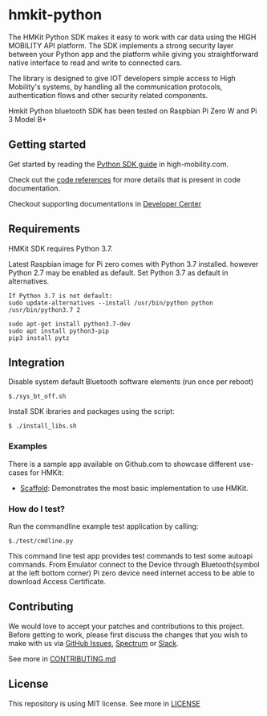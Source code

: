 # hmkit-python

The HMKit Python SDK makes it easy to work with car data using the HIGH MOBILITY API platform. The SDK implements a strong security layer between your Python app and the platform while giving you straightforward native interface to read and write to connected cars.

The library is designed to give IOT developers simple access to High Mobility's systems, by handling all the communication protocols, authentication flows and other security related components.

Hmkit Python bluetooth SDK has been tested on Raspbian Pi Zero W and Pi 3 Model B+

## Getting started

Get started by reading the [Python SDK guide](https://high-mobility.com/learn/tutorials/sdk/python/) in high-mobility.com.

Check out the [code references](https://high-mobility.com/learn/documentation/iot-sdk/python/hmkit/) for more details that is present in code documentation.

Checkout supporting documentations in [Developer Center](https://developers.high-mobility.com/) 

## Requirements

HMKit SDK requires Python 3.7.

Latest Raspbian image for Pi zero comes with Python 3.7 installed. however Python 2.7 may be enabled as default.
Set Python 3.7 as default in alternatives.

```
If Python 3.7 is not default:
sudo update-alternatives --install /usr/bin/python python /usr/bin/python3.7 2

sudo apt-get install python3.7-dev
sudo apt install python3-pip
pip3 install pytz
```

## Integration

Disable system default Bluetooth software elements (run once per reboot)
```
$./sys_bt_off.sh
```

Install SDK ibraries and packages using the script:
```
$ ./install_libs.sh
```

### Examples

There is a sample app available on Github.com to showcase different use-cases for HMKit:

- [Scaffold](https://github.com/highmobility/hm-python-bt-scaffold): Demonstrates the most basic implementation to use HMKit.

### How do I test? ###

Run the commandline example test application by calling:

```
$./test/cmdline.py
```
This command line test app provides test commands to test some autoapi commands.
From Emulator connect to the Device through Bluetooth(symbol at the left bottom corner) 
Pi zero device need internet access to be able to download Access Certificate.

## Contributing

We would love to accept your patches and contributions to this project. Before getting to work, please first discuss the changes that you wish to make with us via [GitHub Issues](https://github.com/highmobility/hmkit-python/issues), [Spectrum](https://spectrum.chat/high-mobility/) or [Slack](https://slack.high-mobility.com/).

See more in [CONTRIBUTING.md](https://github.com/highmobility/hmkit-python/blob/master/CONTRIBUTING.md)

## License ##

This repository is using MIT license. See more in [LICENSE](https://github.com/highmobility/hmkit-python/blob/master/LICENSE)
